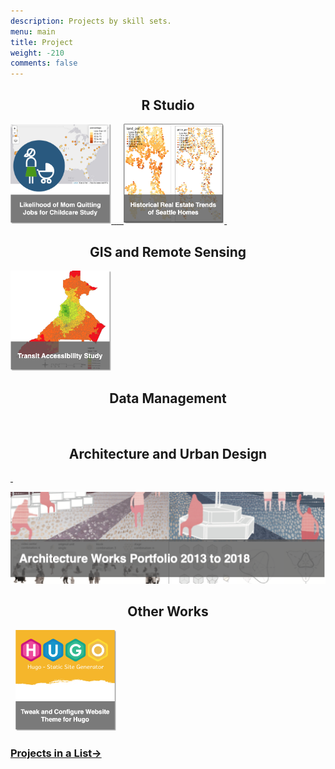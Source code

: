 ```yaml
---
description: Projects by skill sets.
menu: main
title: Project
weight: -210
comments: false
---
```


## <center>R Studio</center>

[<img src="https://raw.githubusercontent.com/adventuremeng/website_img/master/cover/Screen%20Shot%202020-04-12%20at%2011.53.06%20PM.png" alt="" width=32%  /> ](doc/study-on-the-likelihood-of-moms-quitting-jobs-for-childcare/)
[<img src="https://user-images.githubusercontent.com/53570321/71757059-13f8cf80-2e61-11ea-9f86-4b25fcd29656.png" alt="" width=32% title="Data Mining: Twitter Posts about Marta Bus" /> ](/doc/data-mining-twitter-posts-about-marta-bus/)
[<img src="https://user-images.githubusercontent.com/53570321/70857659-cb34a300-1ec0-11ea-942f-edeba7835679.png" alt="" width=32%  title="Spatial Analysis of AirBnb Listings for Manhattan, New York" /> ](/doc/spatial-analysis-of-airbnb-listings-for-manhattan-new-york/)
[<img src="https://user-images.githubusercontent.com/53570321/70857661-d12a8400-1ec0-11ea-8840-6066712b2c04.png" alt="" width=32%  title="BingAPI and R: Bikeshare Analysis" /> ](/doc/analyzing-bikeshare-activity-using-r-and-bing-api/)
[<img src="https://user-images.githubusercontent.com/53570321/72114911-22d4fb80-3313-11ea-8e54-bfd92f96359b.png" alt="" width=32% title="Two Ways of Creating Random Address Points Using RStudio" /> ](/post/two-ways-of-creating-random-address-points-using-rstudio/)
[<img src="https://github.com/adventuremeng/website_img/blob/master/cover/Screen%20Shot%202020-02-10%20at%2011.16.08%20PM.png?raw=true" alt="" width=32% title="Historical Real Estate Trends of Seattle Homes" /> ](/post/historical-real-estate-trends-of-seattle-homes/)
[<img src="https://github.com/adventuremeng/website_img/blob/master/cover/walkscore.png?raw=true" alt="" width=32%  /> ](/post/did-walk-score-increase-home-price-in-seattle/)

## <center>GIS and Remote Sensing</center>

[<img src="https://raw.githubusercontent.com/adventuremeng/website_img/master/cover/transit-accessibility-atl.png" alt="" width=32% title="Driving and Marta Transit Accessibility Study" />](/doc/driving-and-marta-transit-accessibility-study/)
[<img src="https://user-images.githubusercontent.com/53570321/71757062-1b1fdd80-2e61-11ea-9d53-75cc15055838.png"  alt="" width=32% title="Quantifying Atlanta Bike-friendly Infrastructure"/>](/doc/quantifying-atlanta-bike-friendly-infrastructure/)
[<img src="https://user-images.githubusercontent.com/53570321/70857629-3d58b800-1ec0-11ea-91ad-ce0a8e6956dc.png" alt="" width=32% title="Remote sensing: Land Use Change Detection in Malawi" />](/doc/malawi-land-use-change-detection-using-remote-sensing-methods/)


## <center>Data Management</center>

[<img src="https://user-images.githubusercontent.com/53570321/70857624-2e720580-1ec0-11ea-9e22-c277645e23af.png" alt="" width=32% title="Puerto Rico Studio: A Data Tool Using Tableau" />](/doc/puerto-rico-studio-a-data-tool-using-tableau/)
[<img src="https://user-images.githubusercontent.com/53570321/71757081-2ecb4400-2e61-11ea-95fd-eed72f52712c.png" alt="" width=32% title="Google Earth Engine: Easier Way to Download Satellite Images" />](/post/google-earth-engine-easier-way-to-download-satellite-images/)
[<img src="https://user-images.githubusercontent.com/53570321/71757086-35f25200-2e61-11ea-8a99-f7b2dbe5bd7a.png" alt="" width=32% title="Google Earth Engine: Easier Way to Download Satellite Images" />](/post/working-with-arcgis-mosaic-datasets-add-extract-and-management/)



## <center>Architecture and Urban Design</center>

[<img src="https://github.com/adventuremeng/website_img/blob/master/cover/urban_farm.png?raw=true" alt="" width=32%  /> ](/post/urban-farm-how-much-land-needed-to-feed-everyone/)
[<img src="https://user-images.githubusercontent.com/53570321/70857616-126e6400-1ec0-11ea-80b7-ab6bfb696a49.png" alt="" width=32% title="Tech Playground: Georgia Tech Shenzhen Campus Design" />](/doc/tech-playground-the-georgia-tech-shenzhen-campus-design/)


<a href="/images/Portfolio_MengGao.pdf" target="_blank"><img src="https://raw.githubusercontent.com/adventuremeng/website_img/master/cover/architecture-portfolio.png" alt="" width="100%" /></a>

## <center>Other Works</center>

[<img src="https://user-images.githubusercontent.com/53570321/71757497-612a7080-2e64-11ea-82ce-4d5b39755f3d.png" alt="" width=32% title="Atlanta Office Real-Estate Market Analysis 2017" />](/doc/atlanta-office-real-estate-market-analysis-2017/)
[<img src="https://user-images.githubusercontent.com/53570321/71757091-44d90480-2e61-11ea-873d-f8cf2c807718.png" alt="" width=32% title="Simple Shiny App: Stardew Valley Bundle Query Tool" />](/post/simple-shiny-app-stardew-valley-bundle-query-tool/)
[<img src="https://github.com/adventuremeng/website_img/blob/master/post/config_theme/Screen%20Shot%202020-01-14%20at%207.58.00%20PM.png?raw=true" alt="" width=32% title="Several Ways of Tweaking the Minimo Theme for Hugo" />](/post/several-ways-of-tweaking-the-minimo-theme-for-hugo/)
[<img src="https://user-images.githubusercontent.com/53570321/71757098-50c4c680-2e61-11ea-8219-608f5ac4a604.png" alt="" width=32% title="Set Up RSS for Hugo Theme Minimo" />](/post/set-up-rss-for-hugo-theme-minimo/)

### [Projects in a List→](/doc)


